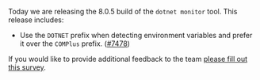 Today we are releasing the 8.0.5 build of the `dotnet monitor` tool. This release includes:

- Use the `DOTNET` prefix when detecting environment variables and prefer it over the `COMPlus` prefix. ([#7478](https://github.com/dotnet/dotnet-monitor/pull/7478))



If you would like to provide additional feedback to the team [please fill out this survey](https://aka.ms/dotnet-monitor-survey?src=rn).